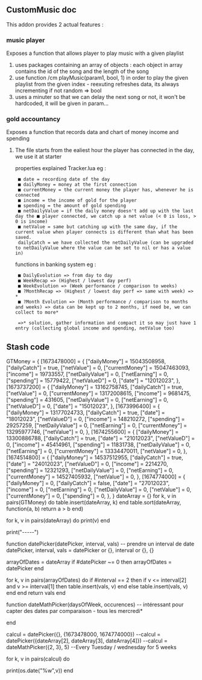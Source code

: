 ## CustomMusic doc

This addon provides 2 actual features :

### music player
Exposes a function that allows player to play music with a given playlist

1) uses packages containing an array of objects : each object in array contains the id of the song and the length of the song
2) use function /cm playMusic(param1, bool, 1) in order to play the given playlist from the given index - reexuting refreshes data, its always incrementing if not random => bool
3) uses a minuter so that we can delay the next song or not, it won't be hardcoded, it will be given in param...

### gold accountancy
Exposes a function that records data and chart of money income and spending

1) The file starts from the ealiest hour the player has connected in the day, we use it at starter

    properties explained Tracker.lua
    eg :

        ■ date = recording date of the day
        ■ dailyMoney = money at the first connection
        ■ currentMoney = the current money the player has, whenever he is connected
        ■ income = the income of gold for the player
        ■ spending = the amount of gold spending
        ■ netDailyValue = if the daily money doesn't add up with the last day the ■ player connected, we catch up a net value (< 0 is loss, > 0 is income)
        ■ netValue = same but catching up with the same day, if the current value when player connects is different than what has been saved.
        dailyCatch = we have collected the netDailyValue (can be upgraded to netDailyValue where the value can be set to nil or has a value in)

    functions in banking system
    eg :

        ■ DailyEvolution => from day to day
        ■ WeekRecap => (Highest / lowest day perf)
        ■ WeekEvolution => (Week performance / comparison to weeks)
        ■ ?MonthRecap => (Highest / lowest day perf => same with week) => *
        ■ ?Month Evolution => (Month performance / comparison to months and weeks) => data can be kept up to 2 months, if need be, we can collect to more*

        =>* solution, gather information and compact it so may just have 1 entry (collecting global income and spending, netValue too)

## Stash code

GTMoney = {
	[1673478000] = {
		["dailyMoney"] = 15043508958,
		["dailyCatch"] = true,
		["netValue"] = 0,
		["currentMoney"] = 15047463093,
		["income"] = 19733557,
		["netDailyValue"] = 0,
		["netEarning"] = 0,
		["spending"] = 15779422,
		["netValueD"] = 0,
		["date"] = "12012023",
	},
	[1673737200] = {
		["dailyMoney"] = 13162758745,
		["dailyCatch"] = true,
		["netValue"] = 0,
		["currentMoney"] = 13172008615,
		["income"] = 9681475,
		["spending"] = 431605,
		["netDailyValue"] = 0,
		["netEarning"] = 0,
		["netValueD"] = 0,
		["date"] = "15012023",
	},
	[1673996400] = {
		["dailyMoney"] = 13177024733,
		["dailyCatch"] = true,
		["date"] = "18012023",
		["netValueD"] = 0,
		["income"] = 148210272,
		["spending"] = 29257259,
		["netDailyValue"] = 0,
		["netEarning"] = 0,
		["currentMoney"] = 13295977746,
		["netValue"] = 0,
	},
	[1674255600] = {
		["dailyMoney"] = 13300886788,
		["dailyCatch"] = true,
		["date"] = "21012023",
		["netValueD"] = 0,
		["income"] = 45414961,
		["spending"] = 11831738,
		["netDailyValue"] = 0,
		["netEarning"] = 0,
		["currentMoney"] = 13334470011,
		["netValue"] = 0,
	},
	[1674514800] = {
		["dailyMoney"] = 14537512955,
		["dailyCatch"] = true,
		["date"] = "24012023",
		["netValueD"] = 0,
		["income"] = 2214270,
		["spending"] = 12321293,
		["netDailyValue"] = 0,
		["netEarning"] = 0,
		["currentMoney"] = 14527405932,
		["netValue"] = 0,
	},
	[1674774000] = {
		["dailyMoney"] = 0,
		["dailyCatch"] = false,
		["date"] = "27012023",
		["income"] = 0,
		["netEarning"] = 0,
		["netDailyValue"] = 0,
		["netValue"] = 0,
		["currentMoney"] = 0,
		["spending"] = 0,
	},
}
dateArray = {}
for k, v in pairs(GTMoney) do
    table.insert(dateArray, k)
end
table.sort(dateArray, function(a, b) return a > b end)

for k, v in pairs(dateArray) do
    print(v)
end

print("-----")

function datePicker(datePicker, interval, vals) -- prendre un interval de date
datePicker, interval, vals =  datePicker or {}, interval or {}, {}

arrayOfDates = dateArray
if #datePicker ~= 0 then
    arrayOfDates = datePicker
end

for k, v in pairs(arrayOfDates) do
    if #interval == 2 then
    if v <= interval[2] and v >= interval[1] then
        table.insert(vals, v)
    end
    else
        table.insert(vals, v)
    end
end
return vals
end

function dateMathPicker(daysOfWeek, occurences) -- intéressant pour capter des dates par comparaison - tous les mercredi*


end


calcul = datePicker({}, {1673478000, 1674774000})
--calcul = datePicker({dateArray[2], dateArray[3], dateArray[4]})
--calcul = dateMathPicker({2, 3}, 5) --Every Tuesday / wednesday for 5 weeks

for k, v in pairs(calcul) do

 print(os.date("%w",v))
end




